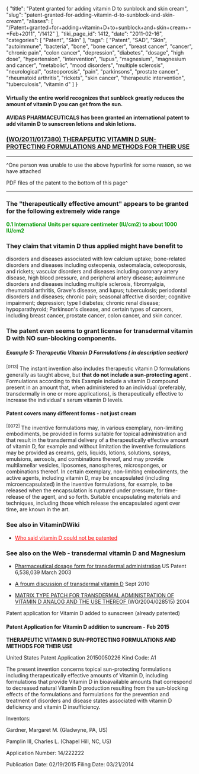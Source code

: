 {
    "title": "Patent granted for adding vitamin D to sunblock and skin cream",
    "slug": "patent-granted-for-adding-vitamin-d-to-sunblock-and-skin-cream",
    "aliases": [
        "/Patent+granted+for+adding+vitamin+D+to+sunblock+and+skin+cream+-+Feb+2011",
        "/1412"
    ],
    "tiki_page_id": 1412,
    "date": "2011-02-16",
    "categories": [
        "Patent",
        "Skin"
    ],
    "tags": [
        "Patent",
        "SAD",
        "Skin",
        "autoimmune",
        "bacteria",
        "bone",
        "bone cancer",
        "breast cancer",
        "cancer",
        "chronic pain",
        "colon cancer",
        "depression",
        "diabetes",
        "dosage",
        "high dose",
        "hypertension",
        "intervention",
        "lupus",
        "magnesium",
        "magnesium and cancer",
        "metabolic",
        "mood disorders",
        "multiple sclerosis",
        "neurological",
        "osteoporosis",
        "pain",
        "parkinsons",
        "prostate cancer",
        "rheumatoid arthritis",
        "rickets",
        "skin cancer",
        "therapeutic intervention",
        "tuberculosis",
        "vitamin d"
    ]
}


#### Virtually the entire world recognizes that sunblock greatly reduces the amount of vitamin D you can get from the sun.

#### AVIDAS PHARMACEUTICALS has been granted an international patent to add vitamin D to sunscreen lotions and skin lotions.

### [(WO/2011/017380) THERAPEUTIC VITAMIN D SUN-PROTECTING FORMULATIONS AND METHODS FOR THEIR USE](http://www.wipo.int/pctdb/en/wo.jsp?IA=US2010044319&DISPLAY=STATUS)

- - - - - - - - - - - - - - - - - - - 

^One person was unable to use the above hyperlink for some reason, so we have attached

PDF files of the patent to the bottom of this page^

- - - - - - - - - - - 

### The "therapeutically effective amount" appears to be granted for the following extremely wide range

 **<span style="color:#090;">0.1 International Units per square centimeter (IU/cm2) to about 1000 IU/cm2</span>** 

### They claim that vitamin D thus applied might have benefit to

disorders and diseases associated with low calcium uptake; bone-related disorders and diseases including osteopenia, osteomalacia, osteoporosis, and rickets; vascular disorders and diseases including coronary artery disease, high blood pressure, and peripheral artery disease; autoimmune disorders and diseases including multiple sclerosis, fibromyalgia, rheumatoid arthritis, Grave's disease, and lupus; tuberculosis; periodontal disorders and diseases; chronic pain; seasonal affective disorder; cognitive impairment; depression; type I diabetes; chronic renal disease; hypoparathyroid; Parkinson's disease, and certain types of cancers, including breast cancer, prostate cancer, colon cancer, and skin cancer. 

### The patent even seems to grant license for transdermal vitamin D with NO sun-blocking components.

##### Example 5: Therapeutic Vitamin D Formulations ( in description section)

<sup>[0113]</sup> The instant invention also includes therapeutic vitamin D formulations generally as taught above, but  **that do not include a sun-protecting agent** . Formulations according to this Example include a vitamin D compound present in an amount that, when administered to an individual (preferably, transdermally in one or more applications), is therapeutically effective to increase the individual's serum vitamin D levels. 

#### Patent covers many different forms - not just cream

<sup>[0072]</sup> The inventive formulations may, in various exemplary, non-limiting embodiments, be provided in forms suitable for topical administration and that result in the transdermal delivery of a therapeutically effective amount of vitamin D, for example and without limitation the inventive formulations may be provided as creams, gels, liquids, lotions, solutions, sprays, emulsions, aerosols, and combinations thereof, and may provide multilamellar vesicles, liposomes, nanospheres, microsponges, or combinations thereof. In certain exemplary, non-limiting embodiments, the active agents, including vitamin D, may be encapsulated (including microencapsulated) in the inventive formulations, for example, to be released when the encapsulation is ruptured under pressure, for time-release of the agent, and so forth. Suitable encapsulating materials and techniques, including those which release the encapsulated agent over time, are known in the art. 

### See also in VitaminDWiki

* <a href="/posts/who-said-vitamin-d-could-not-be-patented" style="color: red; text-decoration: underline;" title="This link has an unknown page_id: 972">Who said vitamin D could not be patented</a>

### See also on the Web - transdermal vitamin D  and Magnesium

* [Pharmaceutical dosage form for transdermal administration](http://www.patentstorm.us/patents/6538039/description.html) US Patent 6,538,039  March 2003

* [A froum discussion of transdermal vitamin D](http://www.musclechatroom.com/forum/archive/index.php/t-14845.html) Sept 2010

* [MATRIX TYPE PATCH FOR TRANSDERMAL ADMINISTRATION OF VITAMIN D ANALOG AND THE USE THEREOF ](http://www.wipo.int/pctdb/en/wo.jsp?WO=2004028515) (WO/2004/028515) 2004

Patent application for Vitamin D added to sunscreen (already patented)

#### Patent Application for Vitamin D addition to suncream - Feb 2015

 **THERAPEUTIC VITAMIN D SUN-PROTECTING FORMULATIONS AND METHODS FOR THEIR USE** 

United States Patent Application 20150050226 Kind Code: A1

The present invention concerns topical sun-protecting formulations including therapeutically effective amounts of Vitamin D, including formulations that provide Vitamin D in bioavailable amounts that correspond to decreased natural Vitamin D production resulting from the sun-blocking effects of the formulations and formulations for the prevention and treatment of disorders and disease states associated with vitamin D deficiency and vitamin D insufficiency.

Inventors:

Gardner, Margaret M. (Gladwyne, PA, US) 

Pamplin III, Charles L. (Chapel Hill, NC, US) 

Application Number: 14/222222

Publication Date: 02/19/2015 Filing Date: 03/21/2014